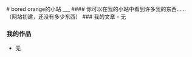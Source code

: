 <link rel="shortcut icon" href="favicon.ico">
# bored orange的小站
___
#### 你可以在我的小站中看到许多我的东西......
（网站初建，还没有多少东西）
### 我的文章
- 无

### 我的作品
- 无
